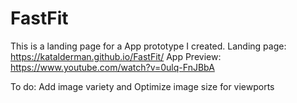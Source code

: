 # FastFit

This is a landing page for a App prototype I created. 
Landing page: https://katalderman.github.io/FastFit/
App Preview: https://www.youtube.com/watch?v=0ulq-FnJBbA

To do:
Add image variety and 
Optimize image size for viewports
